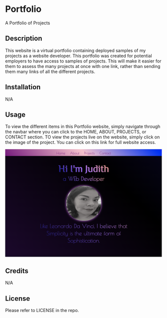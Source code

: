 # Portfolio
A Portfolio of Projects

## Description 
This website is a virtual portfolio containing deployed samples of my projects as a website developer. This portfolio was created for potential employers to have access to samples of projects. This will make it easier for them to assess the many projects at once with one link, rather than sending them many links of all the different projects.
 

## Installation
N/A

## Usage 
To view the different items in this Portfolio website, simply navigate through the navbar where you can click to the HOME, ABOUT, PROJECTS, or CONTACT section. TO view the projects live on the website, simply click on the image of the project. You can click on this link for full website access.  


![Screenshot of Portfolio Website](assets/images/Portfolio-screenshot.png)

## Credits
N/A

## License 
Please refer to LICENSE in the repo.
